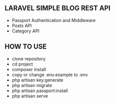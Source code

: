 ## LARAVEL SIMPLE BLOG REST API
 - Passport Authentication and Middleware
 - Posts API
 - Category API

## HOW TO USE

 - clone repository
 - cd project
 - composer install
 - copy or change .env.example to .env 
 - php artisan key:generate
 - php artisan migrate
 - php artisan passport:install
 - php artisan serve
